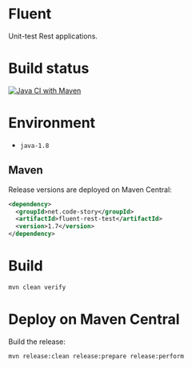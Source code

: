 # Fluent

Unit-test Rest applications.

# Build status

[![Java CI with Maven](https://github.com/CodeStory/fluent-rest-test/actions/workflows/maven.yml/badge.svg)](https://github.com/CodeStory/fluent-rest-test/actions/workflows/maven.yml)

# Environment

- `java-1.8`

## Maven

Release versions are deployed on Maven Central:

```xml
<dependency>
  <groupId>net.code-story</groupId>
  <artifactId>fluent-rest-test</artifactId>
  <version>1.7</version>
</dependency>
```

# Build

```bash
mvn clean verify
```

# Deploy on Maven Central

Build the release:

```bash
mvn release:clean release:prepare release:perform
```
